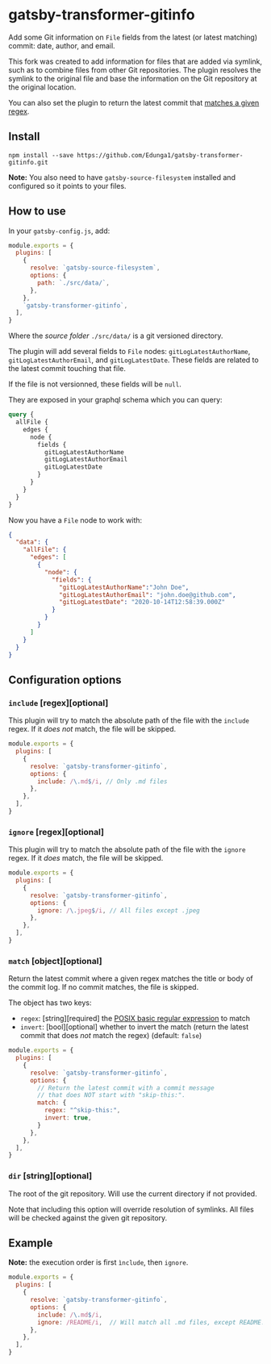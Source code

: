 # gatsby-transformer-gitinfo

Add some Git information on `File` fields from the latest (or latest matching) commit:
date, author, and email.

This fork was created to add information for files that are added via symlink,
such as to combine files from other Git repositories.
The plugin resolves the symlink to the original file
and base the information on the Git repository at the original location.

You can also set the plugin to return the latest commit that [matches a given regex](#matching-objectoptional).

## Install

`npm install --save https://github.com/Edunga1/gatsby-transformer-gitinfo.git`

**Note:** You also need to have `gatsby-source-filesystem` installed
and configured so it points to your files.

## How to use

In your `gatsby-config.js`, add:

```javascript
module.exports = {
  plugins: [
    {
      resolve: `gatsby-source-filesystem`,
      options: {
        path: `./src/data/`,
      },
    },
    `gatsby-transformer-gitinfo`,
  ],
}
```

Where the _source folder_ `./src/data/` is a git versioned directory.

The plugin will add several fields to `File` nodes:
`gitLogLatestAuthorName`, `gitLogLatestAuthorEmail`, and `gitLogLatestDate`.
These fields are related to the latest commit touching that file.

If the file is not versionned, these fields will be `null`.

They are exposed in your graphql schema which you can query:

```graphql
query {
  allFile {
    edges {
      node {
        fields {
          gitLogLatestAuthorName
          gitLogLatestAuthorEmail
          gitLogLatestDate
        }
      }
    }
  }
}
```

Now you have a `File` node to work with:

```json
{
  "data": {
    "allFile": {
      "edges": [
        {
          "node": {
            "fields": {
              "gitLogLatestAuthorName":"John Doe",
              "gitLogLatestAuthorEmail": "john.doe@github.com",
              "gitLogLatestDate": "2020-10-14T12:58:39.000Z"
            }
          }
        }
      ]
    }
  }
}
```

## Configuration options

### `include` [regex][optional]

This plugin will try to match the absolute path of the file with the `include` regex.
If it *does not* match, the file will be skipped.

```javascript
module.exports = {
  plugins: [
    {
      resolve: `gatsby-transformer-gitinfo`,
      options: {
        include: /\.md$/i, // Only .md files
      },
    },
  ],
}
```

### `ignore` [regex][optional]

This plugin will try to match the absolute path of the file with the `ignore` regex.
If it *does* match, the file will be skipped.

```javascript
module.exports = {
  plugins: [
    {
      resolve: `gatsby-transformer-gitinfo`,
      options: {
        ignore: /\.jpeg$/i, // All files except .jpeg
      },
    },
  ],
}
```

### `match` [object][optional]

Return the latest commit where a given regex matches the title or body of the commit log.
If no commit matches, the file is skipped.

The object has two keys:

* `regex`: [string][required] the [POSIX basic regular expression](https://en.wikibooks.org/wiki/Regular_Expressions/POSIX_Basic_Regular_Expressions) to match
* `invert`: [bool][optional] whether to invert the match (return the latest commit that does *not* match the regex) (default: `false`)

```javascript
module.exports = {
  plugins: [
    {
      resolve: `gatsby-transformer-gitinfo`,
      options: {
        // Return the latest commit with a commit message
        // that does NOT start with "skip-this:".
        match: {
          regex: "^skip-this:",
          invert: true,
        }
      },
    },
  ],
}
```

### **`dir`** [string][optional]

The root of the git repository.
Will use the current directory if not provided.

Note that including this option will override resolution of symlinks.
All files will be checked against the given git repository.

## Example

**Note:** the execution order is first `ìnclude`, then `ignore`.

```javascript
module.exports = {
  plugins: [
    {
      resolve: `gatsby-transformer-gitinfo`,
      options: {
        include: /\.md$/i,
        ignore: /README/i,  // Will match all .md files, except README.md
      },
    },
  ],
}
```
